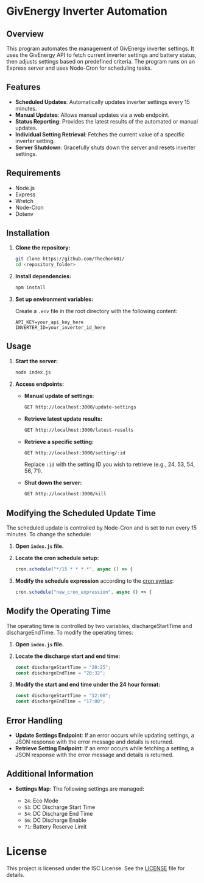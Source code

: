 # GivEnergy Inverter Automation

## Overview

This program automates the management of GivEnergy inverter settings. It uses the GivEnergy API to fetch current inverter settings and battery status, then adjusts settings based on predefined criteria. The program runs on an Express server and uses Node-Cron for scheduling tasks.

## Features

- **Scheduled Updates**: Automatically updates inverter settings every 15 minutes.
- **Manual Updates**: Allows manual updates via a web endpoint.
- **Status Reporting**: Provides the latest results of the automated or manual updates.
- **Individual Setting Retrieval**: Fetches the current value of a specific inverter setting.
- **Server Shutdown**: Gracefully shuts down the server and resets inverter settings.

## Requirements

- Node.js
- Express
- Wretch
- Node-Cron
- Dotenv

## Installation

1. **Clone the repository:**

    ```sh
    git clone https://github.com/Thechonk01/
    cd <repository_folder>
    ```

2. **Install dependencies:**

    ```sh
    npm install
    ```

3. **Set up environment variables:**

    Create a `.env` file in the root directory with the following content:

    ```env
    API_KEY=your_api_key_here
    INVERTER_ID=your_inverter_id_here
    ```

## Usage

1. **Start the server:**

    ```sh
    node index.js
    ```

2. **Access endpoints:**

    - **Manual update of settings:**

        ```sh
        GET http://localhost:3000/update-settings
        ```

    - **Retrieve latest update results:**

        ```sh
        GET http://localhost:3000/latest-results
        ```

    - **Retrieve a specific setting:**

        ```sh
        GET http://localhost:3000/setting/:id
        ```

        Replace `:id` with the setting ID you wish to retrieve (e.g., 24, 53, 54, 56, 71).

    - **Shut down the server:**

        ```sh
        GET http://localhost:3000/kill
        ```

## Modifying the Scheduled Update Time

The scheduled update is controlled by Node-Cron and is set to run every 15 minutes. To change the schedule:

1. **Open `index.js` file.**

2. **Locate the cron schedule setup:**

    ```javascript
    cron.schedule("*/15 * * * *", async () => {
    ```

3. **Modify the schedule expression** according to the [cron syntax](https://crontab.guru/):

    ```javascript
    cron.schedule("new_cron_expression", async () => {
    ```
## Modify the Operating Time

The operating time is controlled by two variables, dischargeStartTime and dischargeEndTime. To modify the operating times:

1. **Open `index.js` file.**

2. **Locate the discharge start and end time:**

    ```javascript
    const dischargeStartTime = "20:25"; 
    const dischargeEndTime = "20:32";
    ```

3. **Modify the start and end time under the 24 hour format:**

    ```javascript
    const dischargeStartTime = "12:00";
    const dischargeEndTime = "17:00";
    ```
## Error Handling

- **Update Settings Endpoint**: If an error occurs while updating settings, a JSON response with the error message and details is returned.
- **Retrieve Setting Endpoint**: If an error occurs while fetching a setting, a JSON response with the error message and details is returned.

## Additional Information

- **Settings Map**: The following settings are managed:

    - `24`: Eco Mode
    - `53`: DC Discharge Start Time
    - `54`: DC Discharge End Time
    - `56`: DC Discharge Enable
    - `71`: Battery Reserve Limit


# License
This project is licensed under the ISC License. See the [LICENSE](https://github.com/Thechonk01/Power-Grid/blob/master/LICENSE) file for details.
